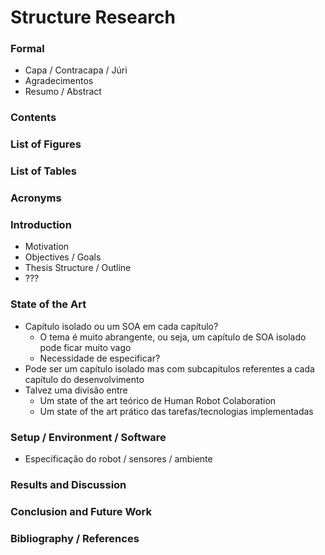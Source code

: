 # Structure Research

### Formal

- Capa / Contracapa / Júri
- Agradecimentos
- Resumo / Abstract

### Contents

### List of Figures

### List of Tables

### Acronyms

### Introduction

- Motivation
- Objectives / Goals
- Thesis Structure / Outline
- ???

### State of the Art

- Capítulo isolado ou um SOA em cada capítulo?
    - O tema é muito abrangente, ou seja, um capítulo de SOA isolado pode ficar muito vago
    - Necessidade de especificar?
- Pode ser um capítulo isolado mas com subcapitulos referentes a cada capítulo do desenvolvimento
- Talvez uma divisão entre 
    - Um state of the art teórico de Human Robot Colaboration
    - Um state of the art prático das tarefas/tecnologias implementadas

### Setup / Environment / Software

- Especificação do robot / sensores / ambiente











### Results and Discussion

### Conclusion and Future Work

### Bibliography / References



